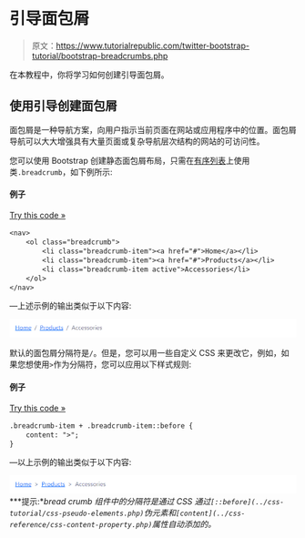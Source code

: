 # 引导面包屑

> 原文：<https://www.tutorialrepublic.com/twitter-bootstrap-tutorial/bootstrap-breadcrumbs.php>

在本教程中，你将学习如何创建引导面包屑。

## 使用引导创建面包屑

面包屑是一种导航方案，向用户指示当前页面在网站或应用程序中的位置。面包屑导航可以大大增强具有大量页面或复杂导航层次结构的网站的可访问性。

您可以使用 Bootstrap 创建静态面包屑布局，只需在[有序列表](../html-tutorial/html-lists.php)上使用类`.breadcrumb`，如下例所示:

#### 例子

[Try this code »](../codelab.php?topic=bootstrap&file=breadcrumb "Try this code using online Editor")

```
<nav>
    <ol class="breadcrumb">
        <li class="breadcrumb-item"><a href="#">Home</a></li>
        <li class="breadcrumb-item"><a href="#">Products</a></li>
        <li class="breadcrumb-item active">Accessories</li>
    </ol>
</nav>
```

—上述示例的输出类似于以下内容:

[![Bootstrap Breadcrumb](img/165a2c74597babe859f857ebc4f5bb8a.png)](../codelab.php?topic=bootstrap&file=breadcrumb) 

默认的面包屑分隔符是`/`。但是，您可以用一些自定义 CSS 来更改它，例如，如果您想使用`>`作为分隔符，您可以应用以下样式规则:

#### 例子

[Try this code »](../codelab.php?topic=bootstrap&file=changing-breadcrumb-separator "Try this code using online Editor")

```
.breadcrumb-item + .breadcrumb-item::before {
    content: ">";
}
```

—以上示例的输出类似于以下内容:

[![Bootstrap Breadcrumb with Custom Separator](img/5ebc1690a591e8e16d57d6f34f50f99d.png)](../codelab.php?topic=bootstrap&file=changing-breadcrumb-separator)  ***提示:**bread crumb 组件中的分隔符是通过 CSS 通过`[::before](../css-tutorial/css-pseudo-elements.php)`伪元素和`[content](../css-reference/css-content-property.php)`属性自动添加的。*
